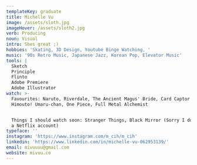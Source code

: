 ```yaml
---
templateKey: graduate
title: Michelle Vu
image: /assets/sloth.jpg
imageHover: /assets/sloth2.jpg
verb: Producing
noun: Visual
intro: Shes great ;)
hobbies: 'Skating, 3D Design, Youtube Binge Watching, '
music: '90s Retro Music, Japanese Jazz, Korean Pop, Elevator Music'
tools: |
  Sketch
  Principle
  Flinto
  Adobe Premiere
  Adobe Illustrator
watch: >-
  Favourites: Naruto, Riverdale, The Ancient Magus' Bride, Card Captor Sakura,
  Himouto! Umaru-chan, One Piece, Full Metal Alchemist


  Things I should watch soon: Stranger Things, Black Mirror (Sorry I don't have
  a Netflix account)
typeface: ''
instagram: 'https://www.instagram.com/m_cih/m_cih'
linkedin: 'https://www.linkedin.com/in/michelle-vu-062953139/'
email: mivuuuu@gmail.com
website: mivuu.co
---
```


